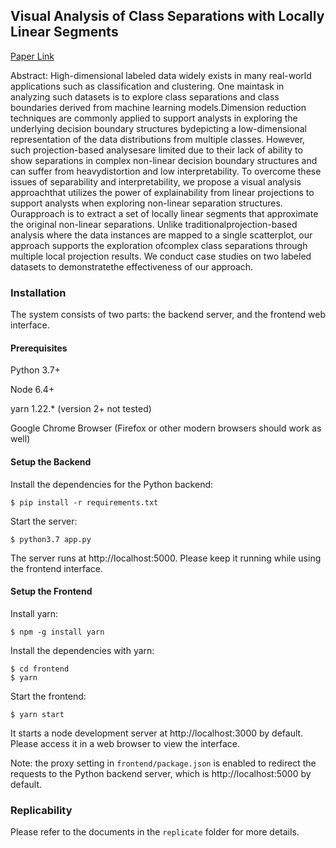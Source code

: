 ## Visual Analysis of Class Separations with Locally Linear Segments

[Paper Link](http://vader.lab.asu.edu/docs/publications/pdf/2020/llp.pdf)

Abstract: High-dimensional labeled data widely exists in many real-world applications such as classification and clustering. One maintask in analyzing such datasets is to explore class separations and class boundaries derived from machine learning models.Dimension reduction techniques are commonly applied to support analysts in exploring the underlying decision boundary structures bydepicting a low-dimensional representation of the data distributions from multiple classes. However, such projection-based analysesare limited due to their lack of ability to show separations in complex non-linear decision boundary structures and can suffer from heavydistortion and low interpretability. To overcome these issues of separability and interpretability, we propose a visual analysis approachthat utilizes the power of explainability from linear projections to support analysts when exploring non-linear separation structures. Ourapproach is to extract a set of locally linear segments that approximate the original non-linear separations. Unlike traditionalprojection-based analysis where the data instances are mapped to a single scatterplot, our approach supports the exploration ofcomplex class separations through multiple local projection results. We conduct case studies on two labeled datasets to demonstratethe effectiveness of our approach.


### Installation
The system consists of two parts: the backend server, and the frontend web interface.

#### Prerequisites
Python 3.7+

Node 6.4+

yarn 1.22.* (version 2+ not tested)

Google Chrome Browser (Firefox or other modern browsers should work as well)

#### Setup the Backend
Install the dependencies for the Python backend:
```shell script
$ pip install -r requirements.txt
```

Start the server:
```shell script
$ python3.7 app.py
```
The server runs at http://localhost:5000. Please keep it running while using the frontend interface.

#### Setup the Frontend

Install yarn:
```shell script
$ npm -g install yarn
```

Install the dependencies with yarn:
```shell script
$ cd frontend
$ yarn
```

Start the frontend:
```shell script
$ yarn start
```

It starts a node development server at http://localhost:3000 by default. Please access it in a web browser to view the interface.

Note: the proxy setting in ```frontend/package.json``` is enabled to redirect the requests to the Python backend server, which is http://localhost:5000 by default.

### Replicability
Please refer to the documents in the ```replicate``` folder for more details.